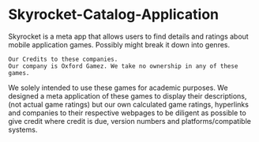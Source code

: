 # Skyrocket-Catalog-Application
Skyrocket is a meta app that allows users to find details and ratings about mobile application games. Possibly might break it down into genres.

	Our Credits to these companies.
	Our company is Oxford Gamez. We take no ownership in any of these games. 
  We solely intended to use these games for academic purposes. We designed a meta application
  of these games to display their descriptions, (not actual game ratings) but our own calculated game ratings,
	hyperlinks and companies to their respective webpages to be diligent as possible to give credit where credit is due, 
  version numbers and platforms/compatible systems.

